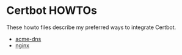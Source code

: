 # Certbot HOWTOs

These howto files describe my preferred ways to integrate Certbot.

* [acme-dns](acme-dns.md)
* [nginx](nginx.md)













